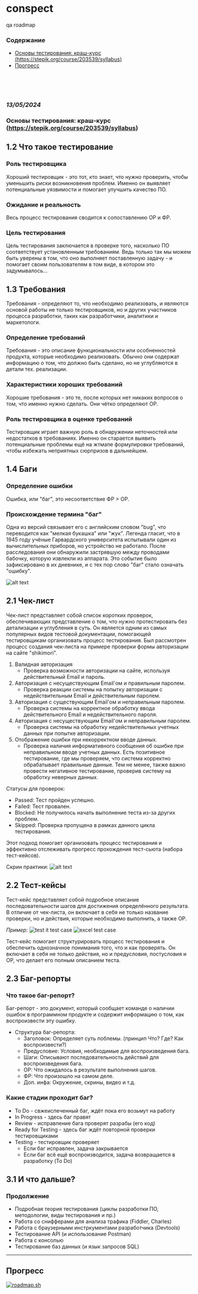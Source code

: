 # conspect
qa roadmap

### Содержание
- [Основы тестирования: краш-курс (https://stepik.org/course/203539/syllabus)](./README.md#first)
- [Прогресс](./README.md#progress)

<br><br><br>

### ***13/05/2024***
### <a name="first">Основы тестирования: краш-курс</a> (https://stepik.org/course/203539/syllabus)
## 1.2 Что такое тестирование
### Роль тестировщика
Хороший тестировщик - это тот, кто знает, что нужно проверить, чтобы уменьшить риски возникновения проблем. Именно он выявляет потенциальные уязвимости и помогает улучшить качество ПО.
### Ожидание и реальность
Весь процесс тестирования сводится к сопоставлению ОР и ФР.
### Цель тестирования
Цель тестирования заключается в проверке того, насколько ПО соответствует установленным требованиям. Ведь только так мы можем быть уверены в том, что оно выполняет поставленную задачу - и помогает своим пользователям в том виде, в котором это задумывалось...

## 1.3 Требования
Требования - определяют то, что необходимо реализовать, и являются основой работы не только тестировщиков, но и других участников процесса разработки, таких как разработчики, аналитики и маркетологи.
### Определение требований
Требования - это описание функциональности или особненностей продукта, которые необходимо реализовать. Обычно они содержат информацию о том, что должно быть сделано, но не углубляются в детали тех. реализации.
### Характеристики хороших требований
Хорошие требования - это те, после которых нет никаких вопросов о том, что именно нужно сделать. Они чётко определяют ОР.
### Роль тестировщика в оценке требований
Тестировщик играет важную роль в обнаружении неточностей или недостатков в требованиях. Именно он старается выявить потенциальные проблемы ещё на жтмапе формулировки требований, чтобы избежать неприятных сюрпризов в дальнейшем.

## 1.4 Баги
### Определение ошибки
Ошибка, или "баг", это несоответствие ФР > ОР.
### Происхождение термина "баг"
Одна из версий связывает его с английским словом "bug", что переводится как "мелкая букашка" или "жук". Легенда гласит, что в 1945 году учёные Гарвардского университета испытывали один из вычислительных приборов, но устройство не работало. После расследования они обнаружили застрявшую между проводами бабочку, которую извлекли из аппарата. Это событие было зафиксировано в их дневнике, и с тех пор слово "баг" стало означать "ошибку".

![alt text](assets/image.png)

## 2.1 Чек-лист
Чек-лист представляет собой список коротких проверок, обеспечивающих представление о том, что нужно протестировать без детализации и углубления в суть. Он является одним из самых популярных видов тестовой документации, помогающей тестировщикам организовать процесс тестирования. Был рассмотрен процесс создания чек-листа на примере проверки формы авторизации на сайте "shikimori".
1. Валидная авторизация
    - Проверка возможности авторизации на сайте, используя действительный Email и пароль.
2. Авторизация с несуществующим Email'ом и правильным паролем.
    - Проверка реакции системы на попытку авторизации с недействительным Email и действительным паролем.
3. Авторизация с существующим Email'ом и неправильным паролем.
    - Проверка системы на корректное обработку ввода действительного Email и недействительного пароля.
4. Авторизация с несуществующим Email'ом и неправильным паролем.
    - Проверка системы на обработку недействительных учетных данных при попытке авторизации.
5. Отображение ошибки при некорректном вводе данных.
    - Проверка наличия информативного сообщения об ошибке при неправильном вводе учетных данных.
Есть позитивное тестирование, где мы проверяем, что система корректно обрабатывает правильные данные. Тем не менее, также важно провести негативное тестирование, проверив систему на обработку неверных данных.

Статусы для проверок:
- Passed: Тест пройден успешно.
- Failed: Тест провален.
- Blocked: Не получилось начать выполнение теста из-за других проблем.
- Skipped: Проверка пропущена в рамках данного цикла тестирования.

Этот подход помогает организовать процесс тестирования и эффективно отслеживать прогресс прохождения тест-сьюта (набора тест-кейсов).

Скрин практики:
![alt text](assets/practica.png)

## 2.2 Тест-кейсы
Тест-кейс представляет собой подробное описание последовательности шагов для достижения определённого результата. В отличие от чек-листа, он включает в себя не только название проверки, но и действия, которые необходимо выполнить, а также ОР.

_Пример:_ 
![test it test case](assets/testcase1.png)
![excel test case](assets/testcase2.png)

Тест-кейс помогает структурировать процесс тестирования и обеспечить однозначное понимания того, что и как проверять. Он включает в себя не только действия, но и предусловия, постусловия и ОР, что делает его полным описанием теста.

## 2.3 Баг-репорты
### Что такое баг-репорт?
Баг-репорт - это документ, который сообщает команде о наличии ошибок в программном продукте и содержит информацию о том, как воспроизвести эту ошибку.
- Структура баг-репорта:
    - Заголовок: Определяет суть поблемы. (принцип Что? Где? Как воспроизвести?)
    - Предусловие: Условия, необходимые для воспроизведения бага.
    - Шаги: Описывают последовательность действий для воспроизведения бага.
    - ОР: Что ожидалось в результате выполнения шагов.
    - ФР: Что произошло на самом деле.
    - Доп. инфа: Окружение, скрины, видео и т.д.
### Какие стадии проходит баг?
- To Do - свжеиспеченный баг, ждёт пока его возьмут на работу
- In Progress - здесь баг правят
- Review - исправление бага проверят разрабы (его код)
- Ready for Testing - здесь баг ждёт повторной проверки тестировщиками
- Testing - тестировщик проверяет
    - Если баг исправлен, задача закрывается
    - Если баг всё ещё воспроизводится, задача возвращается в разработку (To Do) 
## 3.1 И что дальше?
### Продолжение
- Подробная теория тестирования (циклы разработки ПО, методологии, виды тестирования и пр.)
- Работа со снифферами для анализа трафика (Fiddler, Charles)
- Работа с браузерными инстркументами разработчика (Devtools)
- Тестирование API (и использование Postman)
- Работа с консолью
- Тестирование баз данных (и язык запросов SQL)
------



## <a name="progress">Прогресс</a>
[![roadmap.sh](https://api.roadmap.sh/v1-badge/wide/66427554893a539abf93bb3d?variant=dark)](https://roadmap.sh)
